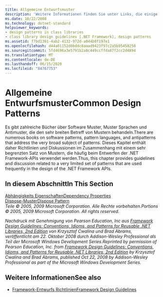 ```yaml
---
title: Allgemeine Entwurfsmuster
description: 'Weitere Informationen finden Sie unter Links, die einige allgemeine Entwurfsmuster in .net beschreiben: Abhängigkeits Eigenschaften und das Lösch Muster.'
ms.date: 10/22/2008
ms.technology: dotnet-standard
helpviewer_keywords:
- design patterns in class libraries
- class library design guidelines [.NET Framework], design patterns
ms.assetid: f7bd1361-4ab2-4132-972d-a044b8f197e1
ms.openlocfilehash: d44a01152d0bddc8aaad9423f97c2a5b95458258
ms.sourcegitcommit: 5fd4696a3e5791b2a8c449ccffda87f2cc2d4894
ms.translationtype: MT
ms.contentlocale: de-DE
ms.lasthandoff: 06/15/2020
ms.locfileid: "84767753"
---
```

# <a name="common-design-patterns"></a><span data-ttu-id="8d035-103">Allgemeine Entwurfsmuster</span><span class="sxs-lookup"><span data-stu-id="8d035-103">Common Design Patterns</span></span>
<span data-ttu-id="8d035-104">Es gibt zahlreiche Bücher über Software Muster, Muster Sprachen und Antimuster, die den sehr breiten Betreff von Mustern behandeln.</span><span class="sxs-lookup"><span data-stu-id="8d035-104">There are numerous books on software patterns, pattern languages, and antipatterns that address the very broad subject of patterns.</span></span> <span data-ttu-id="8d035-105">Dieses Kapitel enthält daher Richtlinien und Diskussionen im Zusammenhang mit einem sehr begrenzten Satz von Mustern, die häufig beim Entwerfen der .NET Framework-APIs verwendet werden.</span><span class="sxs-lookup"><span data-stu-id="8d035-105">Thus, this chapter provides guidelines and discussion related to a very limited set of patterns that are used frequently in the design of the .NET Framework APIs.</span></span>  
  
## <a name="in-this-section"></a><span data-ttu-id="8d035-106">In diesem Abschnitt</span><span class="sxs-lookup"><span data-stu-id="8d035-106">In This Section</span></span>  
 [<span data-ttu-id="8d035-107">Abhängigkeits Eigenschaften</span><span class="sxs-lookup"><span data-stu-id="8d035-107">Dependency Properties</span></span>](dependency-properties.md)  
 [<span data-ttu-id="8d035-108">Dispose-Muster</span><span class="sxs-lookup"><span data-stu-id="8d035-108">Dispose Pattern</span></span>](../garbage-collection/implementing-dispose.md)  
 <span data-ttu-id="8d035-109">*Teile © 2005, 2009 Microsoft Corporation. Alle Rechte vorbehalten.*</span><span class="sxs-lookup"><span data-stu-id="8d035-109">*Portions © 2005, 2009 Microsoft Corporation. All rights reserved.*</span></span>  
  
 <span data-ttu-id="8d035-110">*Nachdruck mit Genehmigung von Pearson Education, Inc aus [Framework Design Guidelines: Conventions, Idioms, and Patterns for Reusable .NET Libraries, 2nd Edition](https://www.informit.com/store/framework-design-guidelines-conventions-idioms-and-9780321545619) von Krzysztof Cwalina und Brad Abrams, veröffentlicht am 22. Oktober 2008 durch Addison-Wesley Professional als Teil der Microsoft Windows Development Series.*</span><span class="sxs-lookup"><span data-stu-id="8d035-110">*Reprinted by permission of Pearson Education, Inc. from [Framework Design Guidelines: Conventions, Idioms, and Patterns for Reusable .NET Libraries, 2nd Edition](https://www.informit.com/store/framework-design-guidelines-conventions-idioms-and-9780321545619) by Krzysztof Cwalina and Brad Abrams, published Oct 22, 2008 by Addison-Wesley Professional as part of the Microsoft Windows Development Series.*</span></span>  
  
## <a name="see-also"></a><span data-ttu-id="8d035-111">Weitere Informationen</span><span class="sxs-lookup"><span data-stu-id="8d035-111">See also</span></span>

- [<span data-ttu-id="8d035-112">Framework-Entwurfs Richtlinien</span><span class="sxs-lookup"><span data-stu-id="8d035-112">Framework Design Guidelines</span></span>](index.md)
